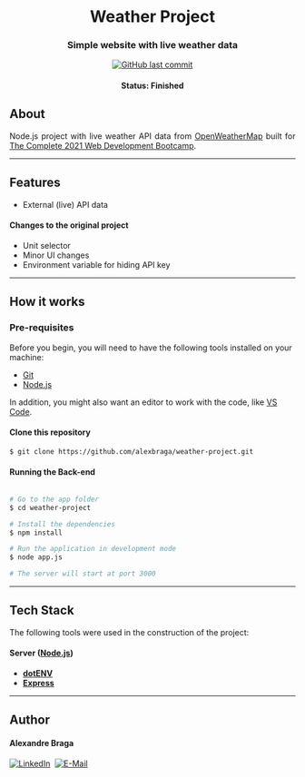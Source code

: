 <h1 align="center">Weather Project</h1>

<h3 align="center">
    Simple website with live weather data
</h3>

<p align="center">
  <a href="https://github.com/alexbraga/weather-project/commits/master"><img alt="GitHub last commit" src="https://img.shields.io/github/last-commit/alexbraga/weather-project"></a>
</p>

<h4 align="center">
	 Status: Finished
</h4>

## About

<p align="justify">Node.js project with live weather API data from <a href="https://openweathermap.org">OpenWeatherMap</a> built for <a href="https://www.udemy.com/course/the-complete-web-development-bootcamp/">The Complete 2021 Web Development Bootcamp</a>.</p>

---

## Features

- External (live) API data

#### Changes to the original project

- Unit selector
- Minor UI changes
- Environment variable for hiding API key

---

## How it works

### Pre-requisites

Before you begin, you will need to have the following tools installed on your
machine:
- [Git](https://git-scm.com)
- [Node.js](https://nodejs.org/en/)

In addition, you might also want an editor to work with the code, like
[VS Code](https://code.visualstudio.com/).

#### Clone this repository

```bash
$ git clone https://github.com/alexbraga/weather-project.git
```

#### Running the Back-end

```bash

# Go to the app folder
$ cd weather-project

# Install the dependencies
$ npm install

# Run the application in development mode
$ node app.js

# The server will start at port 3000

```

---

## Tech Stack

The following tools were used in the construction of the project:

#### **Server** ([Node.js](https://nodejs.org/en/))

- **[dotENV](https://github.com/motdotla/dotenv)**
- **[Express](https://expressjs.com/)**

---

## Author

<h4>Alexandre Braga</h4>

<div>
<a href="https://www.linkedin.com/in/alexgbraga/" target="_blank"><img src="https://img.shields.io/badge/-LinkedIn-blue?style=for-the-badge&logo=Linkedin&logoColor=white" alt="LinkedIn"></a>&nbsp;
<a href="mailto:contato@alexbraga.com.br" target="_blank"><img src="https://img.shields.io/badge/-email-c14438?style=for-the-badge&logo=Gmail&logoColor=white" alt="E-Mail"></a>
</div>
